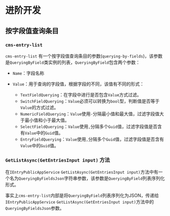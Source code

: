 # 进阶开发

## 按字段值查询条目

### `cms-entry-list`

`cms-entry-list` 有一个按字段值查询条目的参数(`querying-by-fields`)，该参数是`QueryingByField`类实例的列表，`QueryingByField`包含两个参数：

- `Name`：字段名称
- `Value`：用于查询的字段值，根据字段的不同，该值有不同的形式：

  - `TextFieldQuerying`：在字段中进行是否包含`Value`方式过滤。
  - `SwitchFieldQuerying`：`Value`必须可以转换为`bool`型，判断值是否等于`Value`的方式过滤。
  - `NumericFieldQuerying`：`Value`使用`-`分隔最小值和最大值，过滤字段值大于最小值和小于最大值。
  - `SelectFieldQuerying`：`Value`使用`,`分隔多个`Guid`值，过滤字段值是否含有`Value`中的`Guid`值。
  - `EntryFieldQuerying`：`Value`使用`,`分隔多个`Guid`值，过滤字段值是否含有`Value`中的`Guid`值。

### `GetListAsync(GetEntriesInput input)` 方法

在`IEntryPublicAppService` `GetListAsync(GetEntriesInput input)`方法中有一个名为`QueryingByFieldsJson`字符串参数，该参数是`QueryingByField`列表序列化形式。

事实上`cms-entry-list`内部是将`QueryingByField`列表序列化为JSON，传递给`IEntryPublicAppService` `GetListAsync(GetEntriesInput input)`方法中的`QueryingByFieldsJson`参数。
